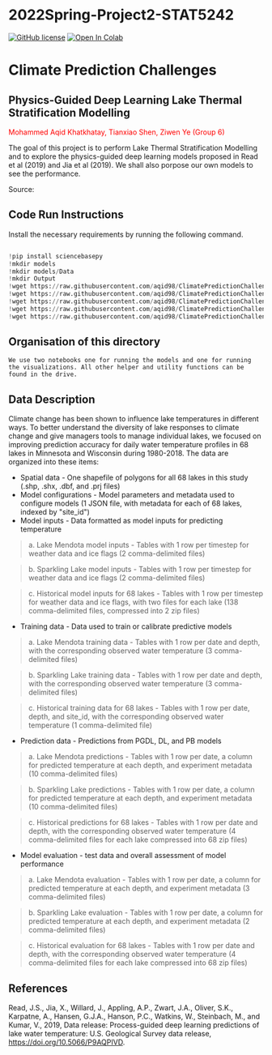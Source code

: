 # 2022Spring-Project2-STAT5242
[![GitHub license](https://img.shields.io/github/license/Naereen/StrapDown.js.svg)](https://github.com/Naereen/StrapDown.js/blob/master/LICENSE)
[![Open In Colab](https://colab.research.google.com/assets/colab-badge.svg)](https://colab.research.google.com/drive/1g6XZovBwKhdrb3UX2Ec9m4v3jBrAit9o?usp=sharing)

# Climate Prediction Challenges
        
## **Physics-Guided Deep Learning Lake Thermal Stratification Modelling**

<span style="color:red"> Mohammed Aqid Khatkhatay, Tianxiao Shen, Ziwen Ye  (Group 6)
     
The goal of this project is to perform Lake Thermal Stratification Modelling and to explore the physics-guided deep learning models proposed in Read et al (2019) and Jia et al (2019). We shall also porpose our own models to see the performance.
     
 

Source: 
## Code Run Instructions
Install the necessary requirements by running the following command.

~~~python

!pip install sciencebasepy
!mkdir models
!mkdir models/Data
!mkdir Output
!wget https://raw.githubusercontent.com/aqid98/ClimatePredictionChallengesProject2/main/codes/dataset.py
!wget https://raw.githubusercontent.com/aqid98/ClimatePredictionChallengesProject2/main/codes/loss.py
!wget https://raw.githubusercontent.com/aqid98/ClimatePredictionChallengesProject2/main/codes/trainer.py
!wget https://raw.githubusercontent.com/aqid98/ClimatePredictionChallengesProject2/main/codes/utils.py
!wget https://raw.githubusercontent.com/aqid98/ClimatePredictionChallengesProject2/main/architectures/LSTM.py -P "/content/models"
~~~



    
## Organisation of this directory 

```
We use two notebooks one for running the models and one for running the visualizations. All other helper and utility functions can be found in the drive.
```
    
## Data Description
        
Climate change has been shown to influence lake temperatures in different ways. To better understand the diversity of lake responses to climate change and give managers tools to manage individual lakes, we focused on improving prediction accuracy for daily water temperature profiles in 68 lakes in Minnesota and Wisconsin during 1980-2018.
The data are organized into these items:

+ Spatial data - One shapefile of polygons for all 68 lakes in this study (.shp, .shx, .dbf, and .prj files)
+ Model configurations - Model parameters and metadata used to configure models (1 JSON file, with metadata for each of 68 lakes, indexed by "site_id")
+ Model inputs - Data formatted as model inputs for predicting temperature
> a. Lake Mendota model inputs - Tables with 1 row per timestep for weather data and ice flags (2 comma-delimited files)
        
> b. Sparkling Lake model inputs - Tables with 1 row per timestep for weather data and ice flags (2 comma-delimited files)
        
> c. Historical model inputs for 68 lakes - Tables with 1 row per timestep for weather data and ice flags, with two files for each lake (138 comma-delimited files, compressed into 2 zip files)
        
+ Training data - Data used to train or calibrate predictive models
> a. Lake Mendota training data - Tables with 1 row per date and depth, with the corresponding observed water temperature (3 comma-delimited files) 
        
> b. Sparkling Lake training data - Tables with 1 row per date and depth, with the corresponding observed water temperature (3 comma-delimited files)
        
> c. Historical training data for 68 lakes - Tables with 1 row per date, depth, and site_id, with the corresponding observed water temperature (1 comma-delimited file)
        
+ Prediction data - Predictions from PGDL, DL, and PB models
> a. Lake Mendota predictions - Tables with 1 row per date, a column for predicted temperature at each depth, and experiment metadata (10 comma-delimited files)
        
> b. Sparkling Lake predictions - Tables with 1 row per date, a column for predicted temperature at each depth, and experiment metadata (10 comma-delimited files)
        
> c. Historical predictions for 68 lakes - Tables with 1 row per date and depth, with the corresponding observed water temperature (4 comma-delimited files for each lake compressed into 68 zip files)
        
+ Model evaluation - test data and overall assessment of model performance
> a. Lake Mendota evaluation - Tables with 1 row per date, a column for predicted temperature at each depth, and experiment metadata (3 comma-delimited files)
        
> b. Sparkling Lake evaluation - Tables with 1 row per date, a column for predicted temperature at each depth, and experiment metadata (2 comma-delimited files)
        
> c. Historical evaluation for 68 lakes - Tables with 1 row per date and depth, with the corresponding observed water temperature (4 comma-delimited files for each lake compressed into 68 zip files)
        
        


    
    
## References 

Read, J.S., Jia, X., Willard, J., Appling, A.P., Zwart, J.A., Oliver, S.K., Karpatne, A., Hansen, G.J.A., Hanson, P.C., Watkins, W., Steinbach, M., and Kumar, V., 2019, Data release: Process-guided deep learning predictions of lake water temperature: U.S. Geological Survey data release, https://doi.org/10.5066/P9AQPIVD.
